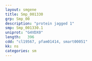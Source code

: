 ```yaml
---
layout: smgene
title: Smp_001330
grp: Smp_00
description: "protein jagged 1"
smp: Smp_001330.1
uniprot: "G4VDX0"
length:   396
cdd: "cl19567, pfam01414, smart00051"
kk: ns
categories: sm
---
```

